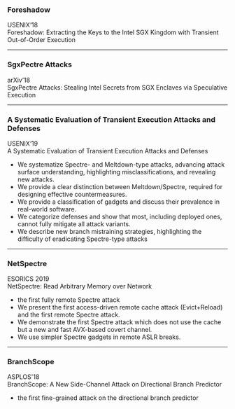 ### Foreshadow
USENIX‘18  
Foreshadow: Extracting the Keys to the Intel SGX Kingdom with Transient Out-of-Order Execution
***

### SgxPectre Attacks
arXiv’18  
SgxPectre Attacks: Stealing Intel Secrets from SGX Enclaves via Speculative Execution
***

### A Systematic Evaluation of Transient Execution Attacks and Defenses
USENIX‘19  
A Systematic Evaluation of Transient Execution Attacks and Defenses
* We systematize Spectre- and Meltdown-type attacks, advancing attack surface understanding, highlighting misclassifications, and revealing new attacks. 
* We provide a clear distinction between Meltdown/Spectre, required for designing effective countermeasures. 
* We provide a classification of gadgets and discuss their prevalence in real-world software.
* We categorize defenses and show that most, including deployed ones, cannot fully mitigate all attack variants.
* We describe new branch mistraining strategies, highlighting the difficulty of eradicating Spectre-type attacks
***

### NetSpectre
ESORICS 2019  
NetSpectre: Read Arbitrary Memory over Network
* the first fully remote Spectre attack
* We present the first access-driven remote cache attack (Evict+Reload) and the first remote Spectre attack.
* We demonstrate the first Spectre attack which does not use the cache but a new and fast AVX-based covert channel.
* We use simpler Spectre gadgets in remote ASLR breaks.
***

### BranchScope
ASPLOS'18  
BranchScope: A New Side-Channel Attack on Directional Branch Predictor
* the first fine-grained attack on the directional branch predictor